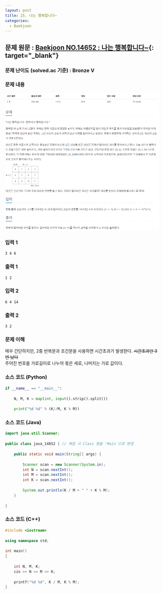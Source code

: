 ```yaml
---
layout: post
title: 25. 나는 행복합니다~
categories:
  - Baekjoon
---
```


## 문제 원문 : [Baekjoon NO.14652 : 나는 행복합니다~](https://www.acmicpc.net/problem/14652){: target="_blank"}  

### 문제 난이도 (solved.ac 기준) : Bronze V

### 문제 내용
![14652_I_am_happy](/assets/images/Baekjoon/14652_I_am_happy.PNG)  

### 입력 1
```
3 4 6
```
### 출력 1
```
1 2
```  

### 입력 2
```
6 4 14
```
### 출력 2
```
3 2
```  

### 문제 이해
매우 간단하지만, 2중 반복문과 조건문을 사용하면 시간초과가 발생한다. ~~시간초과만 3번 났다~~  
주어진 번호를 가로길이로 나누어 몫은 세로, 나머지는 가로 값이다.  

### 소스 코드 (Python)
```python
if __name__ == "__main__":

    N, M, K = map(int, input().strip().split())

    print("%d %d" % (K//M, K % M))

```

### 소스 코드 (Java)
```java
import java.util.Scanner;

public class java_14652 { // 채점 시 Class 명을 'Main'으로 변경

    public static void main(String[] args) {

        Scanner scan = new Scanner(System.in);
        int N = scan.nextInt();
        int M = scan.nextInt();
        int K = scan.nextInt();

        System.out.println(K / M + " " + K % M);
    }

}
```  

### 소스 코드 (C++)

```cpp
#include <iostream>

using namespace std;

int main()
{

	int N, M, K;
	cin >> N >> M >> K;

	printf("%d %d", K / M, K % M);
}
```

